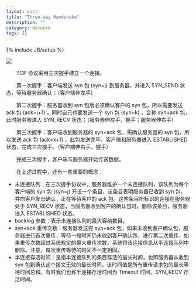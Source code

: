 ```yaml
---
layout: post
title: "Three-way Handshake"
description: ""
category: Network
tags: []
---
```

{% include JB/setup %}

![](https://farm6.staticflickr.com/5733/23552709929_21a00cabcb_o_d.png)

　　TCP 协议采用三次握手建立一个连接。  
 
　　第一次握手：客户端发送 syn 包 (syn=j) 到服务器，并进入 SYN_SEND 状态，等待服务器确认；（客户端伸左手）  
 
　　第二次握手：服务器收到 syn 包后必须确认客户的 syn 包，所以需要发送 ack 包 (ack=j+1) ，同时自己也要发送一个 syn 包 (syn=k) ，合称 syn+ack 包，此时服务器进入 SYN_RECV 状态；（服务器伸左手，握手；服务器伸右手）  
 
　　第三次握手：客户端收到服务器的 syn+ack 包，需确认服务器的 syn 包，所以发送 ack 包 (ack=k+1) ，此包发送完毕，客户端和服务器进入 ESTABLISHED 状态，完成三次握手。（客户端伸右手，握手）  
 
　　完成三次握手，客户端与服务器开始传送数据。  

　　在上述过程中，还有一些重要的概念：
 
* 未连接队列：在三次握手协议中，服务器维护一个未连接队列，该队列为每个客户端的 syn 包 (syn=j) 开设一个条目，该条目表明服务器已收到 syn 包，并向客户发出确认，正在等待客户的 ack 包。这些条目所标识的连接在服务器处于 SYN_RECV 状态，当服务器收到客户的确认包时，删除该条目，服务器进入 ESTABLISHED 状态。
* backlog 参数：表示未连接队列的最大容纳数目。
* syn+ack 重传次数：服务器发送完 syn+ack 包，如果未收到客户确认包，服务器进行首次重传，等待一段时间仍未收到客户确认包，进行第二次重传，如果重传次数超过系统规定的最大重传次数，系统将该连接信息从半连接队列中删除。注意，每次重传等待的时间不一定相同。
* 半连接存活时间：是指半连接队列的条目存活的最长时间，也即服务器从收到 syn 包到确认这个报文无效的最长时间，该时间值是所有重传请求包的最长等待时间总和。有时我们也称半连接存活时间为 Timeout 时间、SYN_RECV 存活时间。
